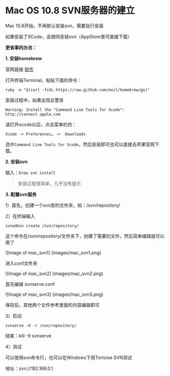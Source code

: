# Mac OS 10.8 SVN服务器的建立

Mac 10.8开始，不再默认安装svn，需要自行安装

如果安装了XCode，会随同安装svn（AppStore里可直接下载）

**更省事的办法：**

**1. 安装homebrew**

官网链接 [软件](http://brew.sh/index_zh-cn.html)

打开终端Terminal，粘贴下面的命令：

```
ruby -e "$(curl -fsSL https://raw.github.com/mxcl/homebrew/go)"
```

安装过程中，如果出现此警告

```
Warning: Install the "Command Line Tools for Xcode": http://connect.apple.com
```

请打开xcode以后，点击菜单栏的：

```
Xcode -> Preferences… ->  Downloads
```

选中`Command Line Tools for Xcode`，然后安装即可也可以直接去苹果官网下载。

**2. 安装svn**

输入：`brew svn install`

> 安装过程很简单，几乎没有提示
 
**3. 配置svn服务**

1）首先，创建一个svn库的文件夹，如：/svn/repository/

2）在终端输入

```
svnadmin create /svn/repository/
```

这个命令在/svn/repository/文件夹下，创建了需要的文件，然后简单编辑就可以用了

![Image of mac_svn1]
(images/mac_svn1.png)

进入conf文件夹

![Image of mac_svn2]
(images/mac_svn2.png)

首先编辑 svnserve.conf

![Image of mac_svn3]
(images/mac_svn3.png)

保存后，其他两个文件参考里面的内容编辑即可

3）启动

```
svnserve -d -r /svn/repository/
```

结束：kill -9 svnserve

4）测试

可以使用svn命令行，也可以在Windows下用Tortoise SVN测试

地址：svn://192.168.0.1
